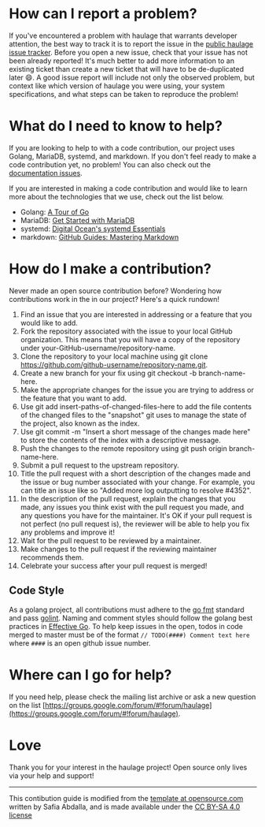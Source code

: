 # How can I report a problem?
If you've encountered a problem with haulage that warrants developer attention, the best way to track it is to report
the issue in the [public haulage issue tracker](https://github.com/uw-ictd/haulage/issues). Before you open a new issue,
check that your issue has not been already reported! It's much better to add more information to an existing ticket than
create a new ticket that will have to be de-duplicated later :smile:. A good issue report will include not only the
observed problem, but context like which version of haulage you were using, your system specifications, and what steps
can be taken to reproduce the problem!

# What do I need to know to help?
If you are looking to help to with a code contribution, our project uses Golang, MariaDB, systemd, and markdown. If you
don't feel ready to make a code contribution yet, no problem! You can also check out the [documentation
issues](https://github.com/uw-ictd/haulage/labels/docs).

If you are interested in making a code contribution and would like to learn more about the technologies that we use,
check out the list below.

 * Golang: [A Tour of Go](https://tour.golang.org/welcome/1)
 * MariaDB: [Get Started with MariaDB](https://mariadb.com/products/get-started)
 * systemd: [Digital Ocean's systemd Essentials](https://www.digitalocean.com/community/tutorials/systemd-essentials-working-with-services-units-and-the-journal)
 * markdown: [GitHub Guides: Mastering Markdown](https://guides.github.com/features/mastering-markdown/)

# How do I make a contribution?
Never made an open source contribution before? Wondering how contributions work in the in our project? Here's a quick
rundown!

1. Find an issue that you are interested in addressing or a feature that you would like to add.
2. Fork the repository associated with the issue to your local GitHub organization. This means that you will have a copy of the repository under your-GitHub-username/repository-name.
3. Clone the repository to your local machine using git clone https://github.com/github-username/repository-name.git.
4. Create a new branch for your fix using git checkout -b branch-name-here.
5. Make the appropriate changes for the issue you are trying to address or the feature that you want to add.
6. Use git add insert-paths-of-changed-files-here to add the file contents of the changed files to the "snapshot" git uses to manage the state of the project, also known as the index.
7. Use git commit -m "Insert a short message of the changes made here" to store the contents of the index with a descriptive message.
8. Push the changes to the remote repository using git push origin branch-name-here.
9. Submit a pull request to the upstream repository.
10. Title the pull request with a short description of the changes made and the issue or bug number associated with your change. For example, you can title an issue like so "Added more log outputting to resolve #4352".
11. In the description of the pull request, explain the changes that you made, any issues you think exist with the pull request you made, and any questions you have for the maintainer. It's OK if your pull request is not perfect (no pull request is), the reviewer will be able to help you fix any problems and improve it!
12. Wait for the pull request to be reviewed by a maintainer.
13. Make changes to the pull request if the reviewing maintainer recommends them.
14. Celebrate your success after your pull request is merged!

## Code Style
As a golang project, all contributions must adhere to the [go fmt](https://blog.golang.org/go-fmt-your-code) standard
and pass [golint](https://github.com/golang/lint). Naming and comment styles should follow the golang best practices in
[Effective Go](https://golang.org/doc/effective_go.html). To help keep issues in the open, todos in code merged to
master must be of the format `// TODO(####) Comment text here` where `####` is an open github issue number.

# Where can I go for help?
If you need help, please check the mailing list archive or ask a new question on the list
[https://groups.google.com/forum/#!forum/haulage](https://groups.google.com/forum/#!forum/haulage).

# Love
Thank you for your interest in the haulage project! Open source only lives via your help and support!

---
This contibution guide is modified from the [template at
opensource.com](https://opensource.com/life/16/3/contributor-guidelines-template-and-tips) written by Safia Abdalla, and
is made available under the [CC BY-SA 4.0 license](https://creativecommons.org/licenses/by-sa/4.0/)
